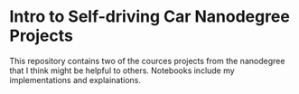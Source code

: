 # Intro to Self-driving Car Nanodegree Projects
This repository contains two of the cources projects from the nanodegree that I think might be helpful to others. Notebooks include my implementations and explainations.
